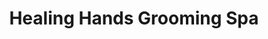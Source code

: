---
title: "Healing Hands Grooming Spa"
url: /pasadena/healing-hands-grooming-spa/
shop: Tiersalon
---
